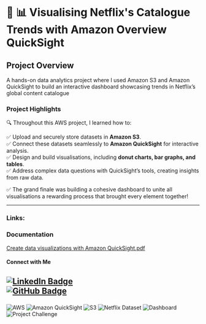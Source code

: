 # 🚀 📊 Visualising Netflix's Catalogue Trends with Amazon Overview QuickSight

## **Project Overview**  
A hands-on data analytics project where I used Amazon S3 and Amazon QuickSight to build an interactive dashboard showcasing trends in Netflix’s global content catalogue

### Project Highlights
🔍 Throughout this AWS project, I learned how to:

✅ Upload and securely store datasets in **Amazon S3**.  
✅ Connect these datasets seamlessly to **Amazon QuickSight** for interactive analysis.  
✅ Design and build visualisations, including **donut charts, bar graphs, and tables**.  
✅ Address complex data questions with QuickSight’s tools, creating insights from raw data.

✅ The grand finale was building a cohesive dashboard to unite all visualisations a rewarding process that brought every element together!
 
---
### Links: 
### Documentation
[Create data visualizations with Amazon QuickSight.pdf](https://github.com/user-attachments/files/20853041/Create.data.visualizations.with.Amazon.QuickSight.pdf)

#### **Connect with Me**  
[![LinkedIn Badge](https://img.shields.io/badge/LinkedIn-Profile-blue)](https://www.linkedin.com/in/mahesh-patil0555/)  
[![GitHub Badge](https://img.shields.io/badge/GitHub-Profile-black)](https://github.com/Mahesh7880) 
---
###  
![AWS](https://img.shields.io/badge/AWS-Project-orange)
![Amazon QuickSight](https://img.shields.io/badge/Amazon_QuickSight-DataViz-blue)
![S3](https://img.shields.io/badge/S3-DataStorage-green)
![Netflix Dataset](https://img.shields.io/badge/Dataset-Netflix-red)
![Dashboard](https://img.shields.io/badge/Interactive-Dashboard-yellow)
![Project Challenge](https://img.shields.io/badge/NextWork-Challenge-purple)

